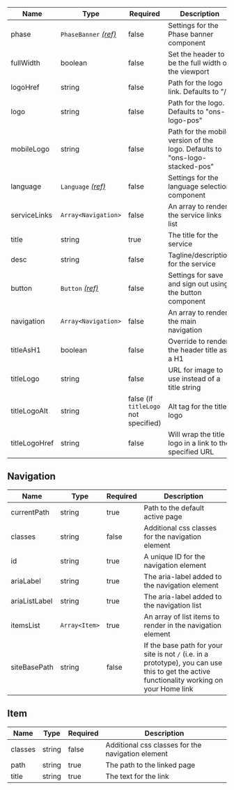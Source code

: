 | Name          | Type                                               | Required                             | Description                                                                 |
| ------------- | -------------------------------------------------- | ------------------------------------ | --------------------------------------------------------------------------- |
| phase         | `PhaseBanner` [_(ref)_](/components/phase-banner)  | false                                | Settings for the Phase banner component                                     |
| fullWidth     | boolean                                            | false                                | Set the header to be the full width of the viewport                         |
| logoHref      | string                                             | false                                | Path for the logo link. Defaults to "/"                                     |
| logo          | string                                             | false                                | Path for the logo. Defaults to "ons-logo-pos"                               |
| mobileLogo    | string                                             | false                                | Path for the mobile version of the logo. Defaults to "ons-logo-stacked-pos" |
| language      | `Language` [_(ref)_](/patterns/language-selection) | false                                | Settings for the language selection component                               |
| serviceLinks  | `Array<Navigation>`                                | false                                | An array to render the service links list                                   |
| title         | string                                             | true                                 | The title for the service                                                   |
| desc          | string                                             | false                                | Tagline/description for the service                                         |
| button        | `Button` [_(ref)_](/components/button)             | false                                | Settings for save and sign out using the button component                   |
| navigation    | `Array<Navigation>`                                | false                                | An array to render the main navigation                                      |
| titleAsH1     | boolean                                            | false                                | Override to render the header title as a H1                                 |
| titleLogo     | string                                             | false                                | URL for image to use instead of a title string                              |
| titleLogoAlt  | string                                             | false (if `titleLogo` not specified) | Alt tag for the title logo                                                  |
| titleLogoHref | string                                             | false                                | Will wrap the title logo in a link to the specified URL                     |

## Navigation

| Name          | Type          | Required | Description                                                                                                                                 |
| ------------- | ------------- | -------- | ------------------------------------------------------------------------------------------------------------------------------------------- |
| currentPath   | string        | true     | Path to the default active page                                                                                                             |
| classes       | string        | false    | Additional css classes for the navigation element                                                                                           |
| id            | string        | true     | A unique ID for the navigation element                                                                                                      |
| ariaLabel     | string        | true     | The aria-label added to the navigation element                                                                                              |
| ariaListLabel | string        | true     | The aria-label added to the navigation list                                                                                                 |
| itemsList     | `Array<Item>` | true     | An array of list items to render in the navigation element                                                                                  |
| siteBasePath  | string        | false    | If the base path for your site is not `/` (i.e. in a prototype), you can use this to get the active functionality working on your Home link |

## Item

| Name    | Type   | Required | Description                                       |
| ------- | ------ | -------- | ------------------------------------------------- |
| classes | string | false    | Additional css classes for the navigation element |
| path    | string | true     | The path to the linked page                       |
| title   | string | true     | The text for the link                             |
